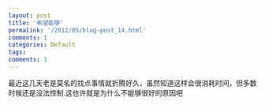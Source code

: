 ```yaml
---
layout: post
title: '希望能够'
permalink: '/2012/05/blog-post_14.html'
comments: 1
categories: Default
tags: 
comments: 1
---
```

最近这几天老是莫名的找点事情就折腾好久，虽然知道这样会很消耗时间，但多数时候还是没法控制.这也许就是为什么不能够很好的原因吧  
 